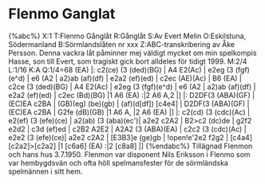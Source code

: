 # Flenmo Ganglat

{%abc%}
X:1
T:Flenmo Gånglåt
R:Gånglåt
S:Av Evert Melin
O:Eskilstuna, Södermanland
B:Sörmlandslåten nr xxx
Z:ABC-transkribering av Åke Persson. Denna vackra låt påminner mej väldigt mycket om min spelkompis Hasse, son till Evert, som tragiskt gick bort alldeles för tidigt 1999.
M:2/4
L:1/16
K:A
Q:1/4=68
(EA) |: c2(ce) (3 (ded)(BG) | A4 E2(Ac) | e2eg (3 (fgf)(e^d) | 
e6 (A2 | a2)ab (af)(df) | e2a2 (ef)(ed) | c2ec (AE)(Ac) | B6 (EA) |
 c2ce (3 (ded)(BG) | A4 E2(Ac) | e2eg (3 (fgf)(e^d) | 
e6 (A2 | a2)ab (af)(df) | e2a2 (ef)(ed) | c2ec (Bd)(BG) |1 A6 (EA) :|2 A6 A,2 |]
|: D2DF(3 (ABA)(GF) | (EC)EA c2BA | (GB)(eg) (be)(gb) | (af)(d[df]) [c4e4] |
D2DF(3 (ABA)(GF) | (EC)EA c2BA | G2fe (dB)(GB) |1 A6 A, |2 A6 (EA) |]
|:  c2(cd) (3 (cdc)(Ac) | e2(ef) (3 (efe)(ce) | a2(ab) (3 (aba)(ec')| a2e2 c2A2 |
B2>c2 (dc)de | g2f2 e2d2 | c3d (ef)ed | c2B2 A2E2 | 
A2A2 (3 (ABA)(EA) | c2c2 (3 (cdc)(Ac) | e2e2 (3 (efe)(ce)| a2e2 c2A2 |
[E3B3]e (ge)gb | !open!e'2e2 f2g2 | [c4a4] [c2a2]>[c2a2] |1 [c6a6] (EA) :|2 [c8a8] |]
{%endabc%}
Tillägnad Flenmon och hans hus 3.7.1950. Flenmon var disponent Nils Eriksson i Flenmo som var hembygdsvän och ofta höll spelmansfester för de sörmländska spelmännen i sitt hem.

